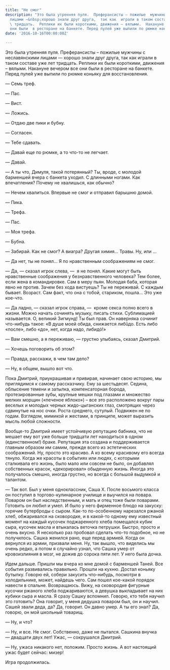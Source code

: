 ```yaml
---
title: "Не смог"
description: "Это была утренняя пуля.  Преферансисты – пожилые  мужчины с неславянскими
  лицами —&nbsp;хорошо знали друг друга,  так как  играли в таком составе  уже лет
  \ тридцать.  Реплики их были короткими, движения – вялыми.  Накануне вечером  все
  они были  в ресторане на банкете. Перед пулей уже выпили по рюмке коньяку для восстановления."
date: '2016-10-16T00:00:00Z'

---
```

Это была утренняя пуля.  Преферансисты – пожилые  мужчины с неславянскими лицами —&nbsp;хорошо знали друг друга,  так как  играли в таком составе  уже лет  тридцать.  Реплики их были короткими, движения – вялыми.  Накануне вечером  все они были  в ресторане на банкете.  Перед пулей уже выпили по рюмке коньяку для восстановления.

—&nbsp;Семь треф.

—&nbsp;Пас.

—&nbsp;Вист.

—&nbsp;Ложись.

—&nbsp;Отдаю две пики и бубну.

—&nbsp;Согласен.

—&nbsp;Тебе сдавать.

—&nbsp;Давай еще по рюмке, а то что-то не легчает.

—&nbsp;Давай.

—&nbsp;А  ты что, Димуля, такой потерянный? Ты, вроде, с молодой  барменшей  вчера с банкета уходил. С длинными ногами. Как впечатления?  Почему не хвалишься, как обычно?

—&nbsp;Нечем хвалиться.  Впервые  не смог и отправил барышню домой.

—&nbsp;Пика.

—&nbsp;Трефа.

—&nbsp;Пас.

—&nbsp;Моя трефа.

—&nbsp;Бубна.

—&nbsp;Забирай.  Как не смог? А виагра? Другая химия… Травы. Ну, или …

—&nbsp;Да нет, ты не понял…   Я по нравственным соображениям не смог.

—&nbsp;Да, —&nbsp;сказал игрок слева, —&nbsp; я не понял. Какие могут быть нравственные соображения у безнравственного человека? Тем более, если жена в командировке. Сам в меру пьян.  Молодая баба, которая явно не против.  Зачем без хода вистуешь? Ты не переживай. С каждым бывает. Возраст. Сам факт, что она с тобой, стариком, пошла… Это уже кое-что.

—&nbsp;Да ладно,  —&nbsp;сказал игрок  справа, —&nbsp; кроме секса полно всего в жизни. Можно начать сочинять музыку, писать стихи. Сублимацией  называется. О, великий Зигмунд! Ты был прав.  Он наверняка сочинит что-нибудь  такое:  «В душе моей обида, снижается либūдо. Есть либо «после», либо  «до»,  нет, когда надо, либидό!»

—&nbsp;Вам смешно, а я переживаю, —&nbsp;грустно улыбаясь, сказал Дмитрий.

—&nbsp;Хочешь поговорить об этом?

—&nbsp;Правда, расскажи, в чем там дело?

—&nbsp;Ну, в общем, вышло вот что.

Пока Дмитрий,  приукрашивая и привирая, начинает  свою историю, мы приглядимся к самому рассказчику.   Ему за шестьдесят.  Седина, облысение темени и затылка, компенсаторная борода, протезированные  зубы, крупные мешки под глазами и множество мелких морщин («печеное яблоко») – все это расположено вокруг  пары веселых и молодых черных  жидо-цыганских глаз, смотрящих через сдвинутые на нос очки.  Роста  среднего, сутулый.  Подвижен не по годам. Взглядом, мимикой и жестами, в принципе, может выразить мысль любой сложности.     

Вообще-то  Дмитрий имеет  устойчивую репутацию бабника, что не мешает ему вот уже больше тридцати лет находиться в одном (единственном!) браке.  Репутация эта создана и поддерживается  главным образом им самим, прежде всего из эстетических соображений.   Ну, просто это красиво. А ко всему красивому  его всегда тянуло. Когда же красоты в событиях  или людях, с которыми сталкивала его жизнь, было мало или совсем не было, он добавлял  собственных красок,  «декорировал»  обыденную жизнь.  Иногда  это получалось смешно, иногда грустно, но всегда  с большой выдумкой и талантом.

—&nbsp;Так вот. Был у меня одноклассник,  Саша Х.  После восьмого класса он поступил в торгово-кулинарное училище и выучился на повара.  Поваром он был наследственным,  и мать и отец тоже были поварами.  Готовить он любил и умел.  И было у него фирменное блюдо на закуску: горячие бутерброды с сыром.  Как-то  по-особенному   нарезался ржаной хлеб, обжаривался на сковородке, и в какой-то  одному ему известный момент на каждый кусочек поджаренного  хлеба помещался кубик  сыра, кусочек масла и втыкалась веточка петрушки.  Быстро, просто и очень вкусно. Я несколько раз пробовал сделать что-то подобное, но не получилось.  Сашка  женился рано, еще перед  армией. Когда он вернулся  из армии,  призвали меня.  Ну, так вышло, что виделись мы очень редко, а  потом  я случайно узнал, что Сашка умер от кровоизлияния в мозг, не дожив до сорока пяти лет.  У него была дочка.

Идем дальше.   Пришли мы вчера  ко мне домой с  барменшей  Таней.  Все  события развивались правильно.  Прошли на кухню. Достал  коньяку бутылку. Говорю ей,  собери  закусить  что-нибудь,  посмотри в холодильнике, может, найдешь  чего.  Сам пошел  кое-какой  порядок навести  в спальне.  Возвращаюсь. Вижу,  на сковородке  фигурные кусочки ржаного хлеба поджариваются,  а девушка выкладывает на них кубики сыра и масла.  Я сразу Сашку вспомнил.  Говорю,  кто тебя научил это готовить?  Она говорит, у меня дедушка поваром был,  он и научил.  Сашей звали деда, да?  Да, говорит.  Он давно умер. А  ты его  знал?  Да, говорю, он мой школьный товарищ.

—&nbsp;Ну, и что?

—&nbsp;Ну, и все.   Не смог.  Собственно, даже не пытался.  Сашкина внучка —&nbsp;двадцати двух лет! Ужас, —&nbsp;сокрушался Дмитрий.

—&nbsp;Ну, ужаса никакого  нет,  положим.  Просто жизнь.  А вот настоящий ужас будет сейчас:  мизер!

Игра продолжилась.
